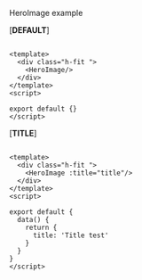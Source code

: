 HeroImage example

[**DEFAULT**]

```vue

<template>
  <div class="h-fit ">
    <HeroImage/>
  </div>
</template>
<script>

export default {}
</script>
```

[**TITLE**]

```vue

<template>
  <div class="h-fit ">
    <HeroImage :title="title"/>
  </div>
</template>
<script>

export default {
  data() {
    return {
      title: 'Title test'
    }
  }
}
</script>
```
